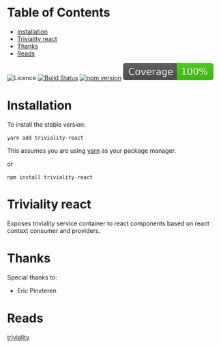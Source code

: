# Table of Contents

* [Installation](#installation)
* [Triviality react](#triviality-react)
* [Thanks](#thanks)
* [Reads](#reads)


![Licence](https://img.shields.io/npm/l/triviality-react.svg) [![Build Status](https://travis-ci.org/epinxteren/triviality-react.svg?branch=master)](https://travis-ci.org/epinxteren/triviality-react) [![npm version](https://badge.fury.io/js/triviality-react.svg)](https://badge.fury.io/js/triviality-react) ![coverage](https://github.com/epinxteren/triviality-react/raw/master/docs/coverage.svg?sanitize=true)  

# Installation

To install the stable version:

```
yarn add triviality-react
```

This assumes you are using [yarn](https://yarnpkg.com) as your package manager.

or 

```
npm install triviality-react
```

# Triviality react

Exposes triviality service container to react components based on react context consumer and providers.

# Thanks

Special thanks to:

* Eric Pinxteren

# Reads

[triviality](https://github.com/epinxteren/triviality)

